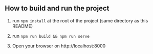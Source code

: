 ## How to build and run the project

1. run `npm install` at the root of the project (same directory as this README)

2. run `npm run build && npm run serve`

3. Open your browser on http://localhost:8000
